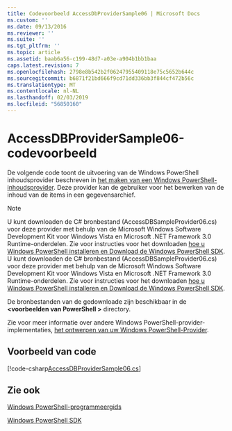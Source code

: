 ```yaml
---
title: Codevoorbeeld AccessDbProviderSample06 | Microsoft Docs
ms.custom: ''
ms.date: 09/13/2016
ms.reviewer: ''
ms.suite: ''
ms.tgt_pltfrm: ''
ms.topic: article
ms.assetid: baab6a56-c199-48d7-a03e-a904b1bb1baa
caps.latest.revision: 7
ms.openlocfilehash: 2798e8b542b2f06247955409118e75c5652b644c
ms.sourcegitcommit: b6871f21bd666f9cd71dd336bb3f844cf472b56c
ms.translationtype: MT
ms.contentlocale: nl-NL
ms.lasthandoff: 02/03/2019
ms.locfileid: "56850160"
---
```

# <a name="accessdbprovidersample06-code-sample"></a>AccessDBProviderSample06-codevoorbeeld

De volgende code toont de uitvoering van de Windows PowerShell inhoudsprovider beschreven in [het maken van een Windows PowerShell-inhoudsprovider](./creating-a-windows-powershell-content-provider.md). Deze provider kan de gebruiker voor het bewerken van de inhoud van de items in een gegevensarchief.

> [!NOTE]
> U kunt downloaden de C# bronbestand (AccessDBSampleProvider06.cs) voor deze provider met behulp van de Microsoft Windows Software Development Kit voor Windows Vista en Microsoft .NET Framework 3.0 Runtime-onderdelen. Zie voor instructies voor het downloaden [hoe u Windows PowerShell installeren en Download de Windows PowerShell SDK](/powershell/developer/installing-the-windows-powershell-sdk).
> U kunt downloaden de C# bronbestand (AccessDBSampleProvider06.cs) voor deze provider met behulp van de Microsoft Windows Software Development Kit voor Windows Vista en Microsoft .NET Framework 3.0 Runtime-onderdelen. Zie voor instructies voor het downloaden [hoe u Windows PowerShell installeren en Download de Windows PowerShell SDK](/powershell/developer/installing-the-windows-powershell-sdk).
>
> De bronbestanden van de gedownloade zijn beschikbaar in de  **\<voorbeelden van PowerShell >** directory.
>
> Zie voor meer informatie over andere Windows PowerShell-provider-implementaties, [het ontwerpen van uw Windows PowerShell-Provider](./designing-your-windows-powershell-provider.md).

## <a name="code-sample"></a>Voorbeeld van code

[!code-csharp[AccessDBProviderSample06.cs](../../powershell-sdk-samples/SDK-2.0/csharp/AccessDBProviderSample06/AccessDBProviderSample06.cs#L11-L2399 "AccessDBProviderSample06.cs")]

## <a name="see-also"></a>Zie ook

[Windows PowerShell-programmeergids](./windows-powershell-programmer-s-guide.md)

[Windows PowerShell SDK](../windows-powershell-reference.md)